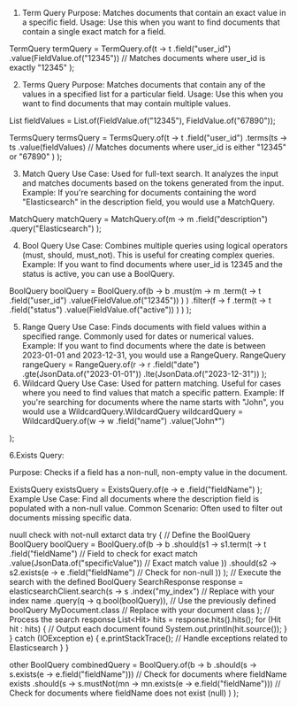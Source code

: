 1. Term Query
Purpose: Matches documents that contain an exact value in a specific field.
Usage: Use this when you want to find documents that contain a single exact match for a field.

TermQuery termQuery = TermQuery.of(t -> t
        .field("user_id")
        .value(FieldValue.of("12345")) // Matches documents where user_id is exactly "12345"
);

2. Terms Query
Purpose: Matches documents that contain any of the values in a specified list for a particular field.
Usage: Use this when you want to find documents that may contain multiple values.

List<FieldValue> fieldValues = List.of(FieldValue.of("12345"), FieldValue.of("67890"));

TermsQuery termsQuery = TermsQuery.of(t -> t
        .field("user_id")
        .terms(ts -> ts
                .value(fieldValues) // Matches documents where user_id is either "12345" or "67890"
        )
);

3. Match Query
Use Case: Used for full-text search. It analyzes the input and matches documents based on the tokens generated from the input.
Example: If you're searching for documents containing the word "Elasticsearch" in the description field, you would use a MatchQuery.

MatchQuery matchQuery = MatchQuery.of(m -> m
        .field("description")
        .query("Elasticsearch")
);

4. Bool Query
Use Case: Combines multiple queries using logical operators (must, should, must_not). This is useful for creating complex queries.
Example: If you want to find documents where user_id is 12345 and the status is active, you can use a BoolQuery.

BoolQuery boolQuery = BoolQuery.of(b -> b
        .must(m -> m
                .term(t -> t
                        .field("user_id")
                        .value(FieldValue.of("12345"))
                )
        )
        .filter(f -> f
                .term(t -> t
                        .field("status")
                        .value(FieldValue.of("active"))
                )
        )
);

5. Range Query
Use Case: Finds documents with field values within a specified range. Commonly used for dates or numerical values.
Example: If you want to find documents where the date is between 2023-01-01 and 2023-12-31, you would use a RangeQuery.
RangeQuery rangeQuery = RangeQuery.of(r -> r
        .field("date")
        .gte(JsonData.of("2023-01-01"))
        .lte(JsonData.of("2023-12-31"))
);
8. Wildcard Query
Use Case: Used for pattern matching. Useful for cases where you need to find values that match a specific pattern.
Example: If you're searching for documents where the name starts with "John", you would use a
 WildcardQuery.WildcardQuery wildcardQuery = WildcardQuery.of(w -> w
        .field("name")
        .value("John*")

);

6.Exists Query:

Purpose: Checks if a field has a non-null, non-empty value in the document.

ExistsQuery existsQuery = ExistsQuery.of(e -> e
    .field("fieldName")
);
Example Use Case: Find all documents where the description field is populated with a non-null value.
Common Scenario: Often used to filter out documents missing specific data.

nuull check with not-null extarct data
  try {
            // Define the BoolQuery
            BoolQuery boolQuery = BoolQuery.of(b -> b
                .should(s1 -> s1.term(t -> t
                    .field("fieldName") // Field to check for exact match
                    .value(JsonData.of("specificValue")) // Exact match value
                ))
                .should(s2 -> s2.exists(e -> e
                    .field("fieldName") // Check for non-null
                ))
            );
            // Execute the search with the defined BoolQuery
            SearchResponse<MyDocument> response = elasticsearchClient.search(s -> s
                .index("my_index") // Replace with your index name
                .query(q -> q.bool(boolQuery)), // Use the previously defined boolQuery
                MyDocument.class // Replace with your document class
            );
            // Process the search response
            List<Hit<MyDocument>> hits = response.hits().hits();
            for (Hit<MyDocument> hit : hits) {
                // Output each document found
                System.out.println(hit.source());
            }
  } catch (IOException e) {
            e.printStackTrace(); // Handle exceptions related to Elasticsearch
        }
    }

other
     BoolQuery combinedQuery = BoolQuery.of(b -> b
                .should(s -> s.exists(e -> e.field("fieldName"))) // Check for documents where fieldName exists
                .should(s -> s.mustNot(mn -> mn.exists(e -> e.field("fieldName"))) // Check for documents where fieldName does not exist (null)
                )
            );



